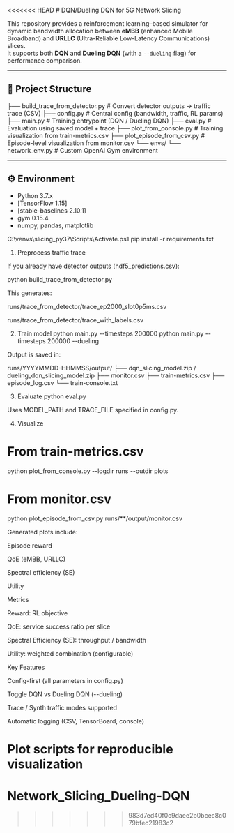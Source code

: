 <<<<<<< HEAD
﻿# DQN/Dueling DQN for 5G Network Slicing

This repository provides a reinforcement learning–based simulator for dynamic bandwidth allocation between **eMBB** (enhanced Mobile Broadband) and **URLLC** (Ultra-Reliable Low-Latency Communications) slices.  
It supports both **DQN** and **Dueling DQN** (with a `--dueling` flag) for performance comparison.

---

## 📂 Project Structure
├── build_trace_from_detector.py # Convert detector outputs → traffic trace (CSV)
├── config.py # Central config (bandwidth, traffic, RL params)
├── main.py # Training entrypoint (DQN / Dueling DQN)
├── eval.py # Evaluation using saved model + trace
├── plot_from_console.py # Training visualization from train-metrics.csv
├── plot_episode_from_csv.py # Episode-level visualization from monitor.csv
└── envs/
└── network_env.py # Custom OpenAI Gym environment

---

## ⚙️ Environment

- Python 3.7.x  
- [TensorFlow 1.15]
- [stable-baselines 2.10.1] 
- gym 0.15.4  
- numpy, pandas, matplotlib  


C:\venvs\slicing_py37\Scripts\Activate.ps1
pip install -r requirements.txt

1. Preprocess traffic trace

If you already have detector outputs (hdf5_predictions.csv):

python build_trace_from_detector.py


This generates:

runs/trace_from_detector/trace_ep2000_slot0p5ms.csv

runs/trace_from_detector/trace_with_labels.csv

2. Train model
python main.py --timesteps 200000
python main.py --timesteps 200000 --dueling


Output is saved in:

runs/YYYYMMDD-HHMMSS/output/
    ├── dqn_slicing_model.zip / dueling_dqn_slicing_model.zip
    ├── monitor.csv
    ├── train-metrics.csv
    ├── episode_log.csv
    └── train-console.txt

3. Evaluate
python eval.py


Uses MODEL_PATH and TRACE_FILE specified in config.py.

4. Visualize
# From train-metrics.csv
python plot_from_console.py --logdir runs --outdir plots

# From monitor.csv
python plot_episode_from_csv.py runs/**/output/monitor.csv


Generated plots include:

Episode reward

QoE (eMBB, URLLC)

Spectral efficiency (SE)

Utility



Metrics

Reward: RL objective

QoE: service success ratio per slice

Spectral Efficiency (SE): throughput / bandwidth

Utility: weighted combination (configurable)


 Key Features

Config-first (all parameters in config.py)

Toggle DQN vs Dueling DQN (--dueling)

Trace / Synth traffic modes supported

Automatic logging (CSV, TensorBoard, console)

Plot scripts for reproducible visualization
=======
# Network_Slicing_Dueling-DQN
>>>>>>> 983d7ed40f0c9daee2b0bcec8c079bfec21983c2
